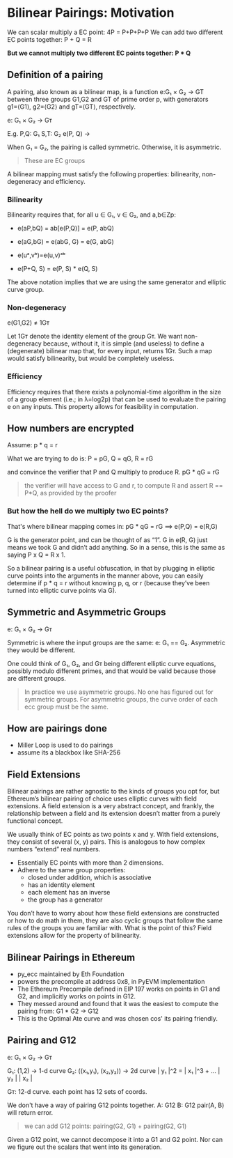 # Bilinear Pairings: Motivation

We can scalar multiply a EC point: 4P = P+P+P+P
We can add two different EC points together: P + Q = R

**But we cannot multiply two different EC points together: P * Q**

## Definition of a pairing

A pairing, also known as a bilinear map, is a function e:G₁ × G₂ → GT between three groups G1,G2 and GT of prime order p, with generators g1=⟨G1⟩, g2=⟨G2⟩ and gT=⟨GT⟩, respectively.

e: G₁ × G₂ → Gᴛ

E.g.
    P,Q: G₁
    S,T: G₂
    e(P, Q) -> 


When G₁ = G₂, the pairing is called symmetric. Otherwise, it is asymmetric. 
> These are EC groups

A bilinear mapping must satisfy the following properties: bilinearity, non-degeneracy and efficiency.

### Bilinearity

Bilinearity requires that, for all u ∈ G₁, v ∈ G₂, and a,b∈Zp:

- e(aP,bQ) = ab[e(P,Q)] = e(P, abQ)
- e(aG,bG) = e(abG, G) = e(G, abG)
- e(uᵃ,vᵇ)=e(u,v)ᵃᵇ

- e(P+Q, S) = e(P, S) * e(Q, S)

The above notation implies that we are using the same generator and elliptic curve group.

### Non-degeneracy

e(G1,G2) ≠ 1Gᴛ

Let 1Gᴛ denote the identity element of the group Gᴛ.
We want non-degeneracy because, without it, it is simple (and useless) to define a (degenerate) bilinear map that, for every input, returns 1Gᴛ.
Such a map would satisfy bilinearity, but would be completely useless.

### Efficiency

Efficiency requires that there exists a polynomial-time algorithm in the size of a group element (i.e.; in λ=log2p) that can be used to evaluate the pairing e on any inputs.
This property allows for feasibility in computation.

## How numbers are encrypted

Assume: p * q = r

What we are trying to do is:
    P = pG,
    Q = qG,
    R = rG

and convince the verifier that P and Q multiply to produce R.
    pG * qG = rG

> the verifier will have access to G and r, to compute R and assert R == P*Q, as provided by the proofer

### But how the hell do we multiply two EC points?

That's where bilinear mapping comes in:
    pG * qG = rG ==>  e(P,Q) = e(R,G)

 G is the generator point, and can be thought of as “1”.
 G in e(R, G) just means we took G and didn’t add anything.
 So in a sense, this is the same as saying P x Q = R x 1.

So a bilinear pairing is a useful obfuscation, in that by plugging in elliptic curve points into the arguments in the manner above,
you can easily determine if p * q = r without knowing p, q, or r (because they’ve been turned into elliptic curve points via G).

## Symmetric and Asymmetric Groups

e: G₁ × G₂ → Gᴛ

Symmetric is where the input groups are the same: e: G₁ == G₂. Asymmetric they would be different.

One could think of G₁, G₂, and Gᴛ being different elliptic curve equations, possibly modulo different primes, and that would be valid because those are different groups.
> In practice we use asymmetric groups. No one has figured out for symmetric groups.
> For asymmetric groups, the curve order of each ecc group must be the same. 


## How are pairings done

- Miller Loop is used to do pairings
- assume its a blackbox like SHA-256

## Field Extensions

Bilinear pairings are rather agnostic to the kinds of groups you opt for, but Ethereum’s bilinear pairing of choice uses elliptic curves with field extensions.
A field extension is a very abstract concept, and frankly, the relationship between a field and its extension doesn’t matter from a purely functional concept.

We usually think of EC points as two points x and y. With field extensions, they consist of several (x, y) pairs. This is analogous to how complex numbers “extend” real numbers.

- Essentially EC points with more than 2 dimensions.
- Adhere to the same group properties:
  - closed under addition, which is associative
  - has an identity element
  - each element has an inverse
  - the group has a generator

You don’t have to worry about how these field extensions are constructed or how to do math in them, they are also cyclic groups that follow the same rules of the groups you are familiar with.
What is the point of this? Field extensions allow for the property of bilinearity.

## Bilinear Pairings in Ethereum

- py_ecc maintained by Eth Foundation
- powers the precompile at address 0x8, in PyEVM implementation
- The Ethereum Precompile defined in EIP 197 works on points in G1 and G2, and implicitly works on points in G12.
- They messed around and found that it was the easiest to compute the pairing from: G1 * G2 -> G12
- This is the Optimal Ate curve and was chosen cos' its pairing friendly.

## Pairing and G12

e: G₁ × G₂ → Gᴛ

G₁: (1,2)  -> 1-d curve
G₂: ((x₁,y₁), (x₂,y₂)) -> 2d curve
    | y₁ |^2  = | x₁ |^3  + ...
    | y₂ |      | x₂ |  

Gᴛ: 12-d curve. each point has 12 sets of coords.

We don't have a way of pairing G12 points together.
A: G12
B: G12
pair(A, B) will return error.

> we can add G12 points: pairing(G2, G1) + pairing(G2, G1)

Given a G12 point, we cannot decompose it into a G1 and G2 point.
Nor can we figure out the scalars that went into its generation.

